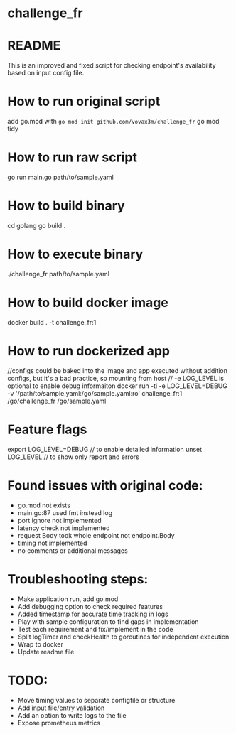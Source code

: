 # challenge_fr

# README
This is an improved and fixed script for checking endpoint's availability based on input config file.

# How to run original script
 add go.mod with `go mod init github.com/vovax3m/challenge_fr`
 go mod tidy

# How to run raw script
 go run main.go path/to/sample.yaml

# How to build binary
  cd golang
  go build .

# How to execute binary
  ./challenge_fr path/to/sample.yaml

# How to build docker image
docker build . -t challenge_fr:1

# How to run dockerized app
//configs could be baked into the image and app executed without addition configs, but it's a bad practice, so mounting from host
// -e LOG_LEVEL is optional to enable debug informaiton
docker run -ti -e LOG_LEVEL=DEBUG -v '/path/to/sample.yaml:/go/sample.yaml:ro' challenge_fr:1 /go/challenge_fr /go/sample.yaml

# Feature flags
export LOG_LEVEL=DEBUG // to enable detailed information
unset LOG_LEVEL // to show only report and errors

# Found issues with original code:

- go.mod not exists
- main.go:87 used fmt instead log
- port ignore not implemented
- latency check not implemented
- request Body took whole endpoint not endpoint.Body
- timing not implemented
- no comments or additional messages

# Troubleshooting steps:
- Make application run, add go.mod
- Add debugging option to check required features
- Added timestamp for accurate time tracking in logs
- Play with sample configuration to find gaps in implementation
- Test each requirement and fix/implement in the code
- Split logTimer and checkHealth to goroutines for independent execution 
- Wrap to docker
- Update readme file

# TODO:
- Move timing values to separate configfile or structure
- Add input file/entry validation
- Add an option to write logs to the file
- Expose prometheus metrics

